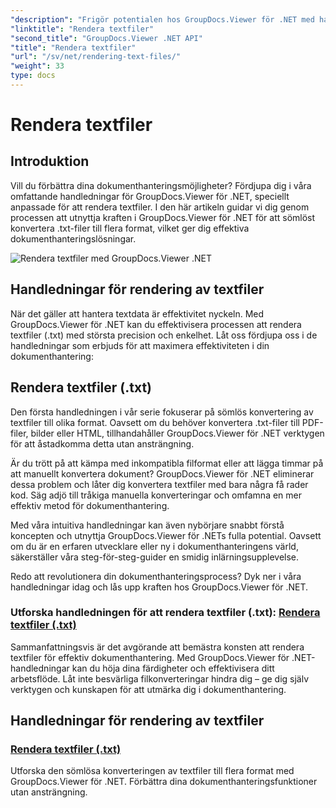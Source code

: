 ```yaml
---
"description": "Frigör potentialen hos GroupDocs.Viewer för .NET med handledningar om hur man renderar textfiler. Konvertera .txt-filer till olika format för förbättrad dokumenthantering."
"linktitle": "Rendera textfiler"
"second_title": "GroupDocs.Viewer .NET API"
"title": "Rendera textfiler"
"url": "/sv/net/rendering-text-files/"
"weight": 33
type: docs
---
```

# Rendera textfiler

## Introduktion

Vill du förbättra dina dokumenthanteringsmöjligheter? Fördjupa dig i våra omfattande handledningar för GroupDocs.Viewer för .NET, speciellt anpassade för att rendera textfiler. I den här artikeln guidar vi dig genom processen att utnyttja kraften i GroupDocs.Viewer för .NET för att sömlöst konvertera .txt-filer till flera format, vilket ger dig effektiva dokumenthanteringslösningar.

![Rendera textfiler med GroupDocs.Viewer .NET](/viewer/rendering-text-files/image.png)

## Handledningar för rendering av textfiler

När det gäller att hantera textdata är effektivitet nyckeln. Med GroupDocs.Viewer för .NET kan du effektivisera processen att rendera textfiler (.txt) med största precision och enkelhet. Låt oss fördjupa oss i de handledningar som erbjuds för att maximera effektiviteten i din dokumenthantering:

## Rendera textfiler (.txt)

Den första handledningen i vår serie fokuserar på sömlös konvertering av textfiler till olika format. Oavsett om du behöver konvertera .txt-filer till PDF-filer, bilder eller HTML, tillhandahåller GroupDocs.Viewer för .NET verktygen för att åstadkomma detta utan ansträngning. 

Är du trött på att kämpa med inkompatibla filformat eller att lägga timmar på att manuellt konvertera dokument? GroupDocs.Viewer för .NET eliminerar dessa problem och låter dig konvertera textfiler med bara några få rader kod. Säg adjö till tråkiga manuella konverteringar och omfamna en mer effektiv metod för dokumenthantering.

Med våra intuitiva handledningar kan även nybörjare snabbt förstå koncepten och utnyttja GroupDocs.Viewer för .NETs fulla potential. Oavsett om du är en erfaren utvecklare eller ny i dokumenthanteringens värld, säkerställer våra steg-för-steg-guider en smidig inlärningsupplevelse.

Redo att revolutionera din dokumenthanteringsprocess? Dyk ner i våra handledningar idag och lås upp kraften hos GroupDocs.Viewer för .NET.

### Utforska handledningen för att rendera textfiler (.txt): [Rendera textfiler (.txt)](./render-txt/)

Sammanfattningsvis är det avgörande att bemästra konsten att rendera textfiler för effektiv dokumenthantering. Med GroupDocs.Viewer för .NET-handledningar kan du höja dina färdigheter och effektivisera ditt arbetsflöde. Låt inte besvärliga filkonverteringar hindra dig – ge dig själv verktygen och kunskapen för att utmärka dig i dokumenthantering.
## Handledningar för rendering av textfiler
### [Rendera textfiler (.txt)](./render-txt/)
Utforska den sömlösa konverteringen av textfiler till flera format med GroupDocs.Viewer för .NET. Förbättra dina dokumenthanteringsfunktioner utan ansträngning.